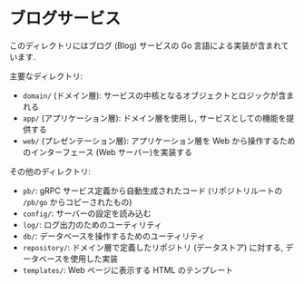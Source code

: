 # ブログサービス

このディレクトリにはブログ (Blog) サービスの Go 言語による実装が含まれています.

主要なディレクトリ:

- `domain/` (ドメイン層): サービスの中核となるオブジェクトとロジックが含まれる
- `app/` (アプリケーション層): ドメイン層を使用し, サービスとしての機能を提供する
- `web/` (プレゼンテーション層): アプリケーション層を Web から操作するためのインターフェース (Web サーバー)を実装する

その他のディレクトリ:

- `pb/`: gRPC サービス定義から自動生成されたコード (リポジトリルートの `/pb/go` からコピーされたもの)
- `config/`: サーバーの設定を読み込む
- `log/`: ログ出力のためのユーティリティ
- `db/`: データベースを操作するためのユーティリティ
- `repository/`: ドメイン層で定義したリポジトリ (データストア) に対する, データベースを使用した実装
- `templates/`: Web ページに表示する HTML のテンプレート
